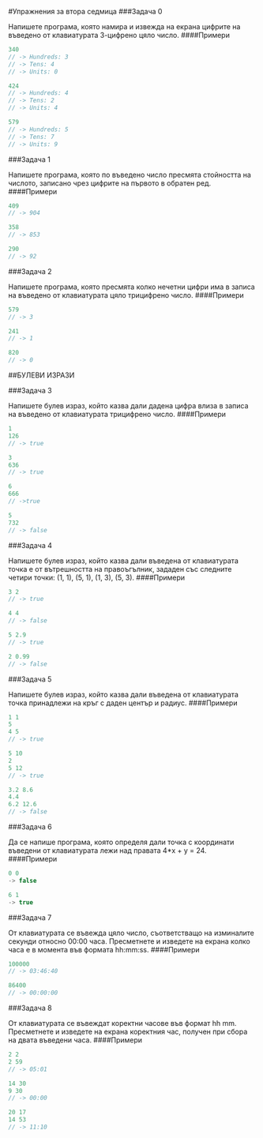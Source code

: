 #Упражнения за втора седмица
###Задача 0

Напишете програма, която намира и извежда на екрана цифрите на въведено от клавиатурата 3-цифрено цяло число.
####Примери
```C++
340
// -> Hundreds: 3
// -> Tens: 4
// -> Units: 0

424
// -> Hundreds: 4
// -> Tens: 2
// -> Units: 4

579
// -> Hundreds: 5
// -> Tens: 7
// -> Units: 9
```
###Задача 1

Напишете програма, която по въведено число пресмята стойността на числото, записано чрез цифрите на първото в обратен ред.
####Примери
```C++
409
// -> 904

358
// -> 853

290
// -> 92
```
###Задача 2

Напишете програма, която пресмята колко нечетни цифри има в записа на въведено от клавиатурата цяло трицифрено число.
####Примери
```C++
579
// -> 3

241
// -> 1

820
// -> 0
```

##БУЛЕВИ ИЗРАЗИ

###Задача 3

Напишете булев израз, който казва дали дадена цифра влиза в записа на въведено от клавиатурата трицифрено число.
####Примери
```C++
1
126
// -> true

3
636
// -> true

6
666
// ->true

5
732
// -> false
```
###Задача 4

Напишете булев израз, който казва дали въведена от клавиатурата точка е от вътрешността на правоъгълник, зададен със следните четири точки: (1, 1), (5, 1), (1, 3), (5, 3).
####Примери
```C++
3 2
// -> true

4 4
// -> false

5 2.9
// -> true

2 0.99
// -> false
```
###Задача 5

Напишете булев израз, който казва дали въведена от клавиатурата точка принадлежи на кръг с даден център и радиус.
####Примери
```C++
1 1
5
4 5
// -> true

5 10
2
5 12
// -> true

3.2 8.6
4.4
6.2 12.6
// -> false
```
###Задача 6

Да се напише програма, която определя дали точка с координати въведени от клавиатурата лежи над правата 4*x + y = 24.
####Примери
```C++
0 0 
-> false

6 1 
-> true
```
###Задача 7

От клавиатурата се въвежда цяло число, съответстващо на изминалите секунди относно 00:00 часа. Пресметнете и изведете на екрана колко часа е в момента във формата hh:mm:ss.
####Примери
```C++
100000
// -> 03:46:40

86400
// -> 00:00:00
```
###Задача 8

От клавиатурата се въвеждат коректни часове във формат hh mm. Пресметнете и изведете на екрана коректния час, получен при сбора на двата въведени часа.
####Примери
```C++
2 2
2 59
// -> 05:01

14 30
9 30
// -> 00:00

20 17
14 53
// -> 11:10
```

